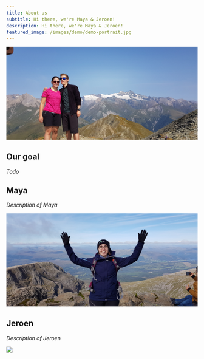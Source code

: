 ```yaml
---
title: About us
subtitle: Hi there, we're Maya & Jeroen!
description: Hi there, we're Maya & Jeroen!
featured_image: /images/demo/demo-portrait.jpg
---
```


![](/images/about/both.jpg)

## Our goal

*Todo*

## Maya

*Description of Maya*

![](images/about/maya.jpg)

## Jeroen

*Description of Jeroen*

![](images/about/jeroen.jpg)